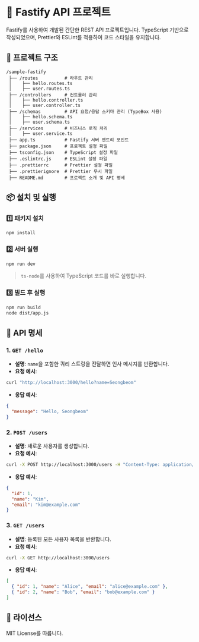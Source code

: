 # 🚀 Fastify API 프로젝트

Fastify를 사용하여 개발된 간단한 REST API 프로젝트입니다. TypeScript 기반으로 작성되었으며, Prettier와 ESLint를 적용하여 코드 스타일을 유지합니다.

## 📌 프로젝트 구조
```
/sample-fastify
 ├── /routes          # 라우트 관리
 │    ├── hello.routes.ts
 │    ├── user.routes.ts
 ├── /controllers     # 컨트롤러 관리
 │    ├── hello.controller.ts
 │    ├── user.controller.ts
 ├── /schemas         # API 요청/응답 스키마 관리 (TypeBox 사용)
 │    ├── hello.schema.ts
 │    ├── user.schema.ts
 ├── /services        # 비즈니스 로직 처리
 │    ├── user.service.ts
 ├── app.ts           # Fastify 서버 엔트리 포인트
 ├── package.json     # 프로젝트 설정 파일
 ├── tsconfig.json    # TypeScript 설정 파일
 ├── .eslintrc.js     # ESLint 설정 파일
 ├── .prettierrc      # Prettier 설정 파일
 ├── .prettierignore  # Prettier 무시 파일
 ├── README.md        # 프로젝트 소개 및 API 명세
```

## 📦 설치 및 실행
### 1️⃣ 패키지 설치
```sh
npm install
```

### 2️⃣ 서버 실행
```sh
npm run dev
```

> `ts-node`를 사용하여 TypeScript 코드를 바로 실행합니다.

### 3️⃣ 빌드 후 실행
```sh
npm run build
node dist/app.js
```

## 📡 API 명세
### **1. `GET /hello`**
- **설명**: `name`을 포함한 쿼리 스트링을 전달하면 인사 메시지를 반환합니다.
- **요청 예시**:
```sh
curl "http://localhost:3000/hello?name=Seongbeom"
```
- **응답 예시**:
```json
{
  "message": "Hello, Seongbeom"
}
```

### **2. `POST /users`**
- **설명**: 새로운 사용자를 생성합니다.
- **요청 예시**:
```sh
curl -X POST http://localhost:3000/users -H "Content-Type: application/json" -d '{"name": "Kim", "email": "kim@example.com"}'
```
- **응답 예시**:
```json
{
  "id": 1,
  "name": "Kim",
  "email": "kim@example.com"
}
```

### **3. `GET /users`**
- **설명**: 등록된 모든 사용자 목록을 반환합니다.
- **요청 예시**:
```sh
curl -X GET http://localhost:3000/users
```
- **응답 예시**:
```json
[
  { "id": 1, "name": "Alice", "email": "alice@example.com" },
  { "id": 2, "name": "Bob", "email": "bob@example.com" }
]
```

## 📜 라이선스
MIT License를 따릅니다.

